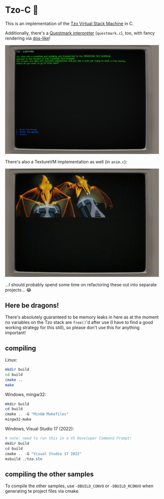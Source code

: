 # Tzo-C 💎

This is an implementation of the [Tzo Virtual Stack Machine](https://github.com/jorisvddonk/tzo) in C.

Additionally, there's a [Questmark interpreter](https://github.com/jorisvddonk/questmark) (`questmark.c`), too, with fancy rendering via [dos-like](https://github.com/mattiasgustavsson/dos-like)!

![](./readme_assets/screenshot.jpg)

There's also a TextureVM implementation as well (in `anim.c`):

![](./readme_assets/anim.gif)

...I should probably spend some time on refactoring these out into separate projects... 😂

## Here be dragons!

There's absolutely guaranteed to be memory leaks in here as at the moment no variables on the Tzo stack are `free()`'d after use (I have to find a good working strategy for this still), so please don't use this for anything important!

## compiling

Linux:

```sh
mkdir build
cd build
cmake ..
make
```

Windows, mingw32:

```powershell
mkdir build
cd build
cmake .. -G "MinGW Makefiles"
mingw32-make
```

Windows, Visual Studio 17 (2022):

```powershell
# note: need to run this in a VS Developer Command Prompt!
mkdir build
cd build
cmake .. -G "Visual Studio 17 2022"
msbuild ./tzo.sln
```

## compiling the other samples

To compile the other samples, use `-DBUILD_CONVO` or `-DBUILD_RCONVO` when generating te project files via cmake.
